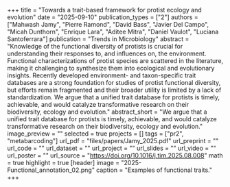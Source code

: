 +++
title = "Towards a trait-based framework for protist ecology and evolution"
date = "2025-09-10"
publication_types = ["2"]
authors = ["Mahwash Jamy", "Pierre Ramond", "David Bass", "Javier Del Campo", "Micah Dunthorn", "Enrique Lara", "Aditee Mitra", "Daniel Vaulot", "Luciana Santoferrara"]
publication = "Trends in Microbiology"
abstract = "Knowledge of the functional diversity of protists is crucial for understanding their responses to, and influences on, the environment. Functional characterizations of protist species are scattered in the literature, making it challenging to synthesize them into ecological and evolutionary insights. Recently developed environment- and taxon-specific trait databases are a strong foundation for studies of protist functional diversity, but efforts remain fragmented and their broader utility is limited by a lack of standardization. We argue that a unified trait database for protists is timely, achievable, and would catalyze transformative research on their biodiversity, ecology and evolution."
abstract_short = "We argue that a unified trait database for protists is timely, achievable, and would catalyze transformative research on their biodiversity, ecology and evolution."
image_preview = ""
selected = true
projects = []
tags = ["pr2", "metabarcoding"]
url_pdf = "files/papers/Jamy_2025.pdf"
url_preprint = ""
url_code = ""
url_dataset = ""
url_project = ""
url_slides = ""
url_video = ""
url_poster = ""
url_source = "https://doi.org/10.1016/j.tim.2025.08.008"
math = true
highlight = true
[header]
image = "2025-Functional_annotation_02.png"
caption = "Examples of functional traits."
+++
